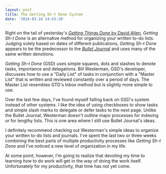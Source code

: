 ```yaml
---
layout: post
title: The Getting Sh-t Done System
date: '2014-03-24 14:43:20'
---
```


<p>Right on the tail of yesterday's <a href="http://gettingthingsdone.com"><em>Getting Things Done</em> by David Allen</a>, <em>Getting Sh-t Done</em> is an alternative method for organizing your written to-do lists. Judging solely based on dates of different publications, <em>Getting Sh-t Done</em> appears to be the predecessor to the <a href="http://bulletjournal.com"><em>Bullet Journal</em></a> and uses many of the same written denotions.</p>

<p><em>Getting Sh-t Done</em> (GSD) uses simple squares, dots and slashes to denote tasks, importance and delegations. Bill Westerman, GSD's developer, discusses how to use a "Daily List" of tasks in conjunction with a "Master List" that is written and reviewed constantly over a period of days. The Master List resembles GTD's Inbox method but is slightly more simple to use.</p>

<p>Over the last few days, I've found myself falling back on GSD's system instead of other systems. I like the idea of using checkboxes to show tasks and simple slash marks to delegate or defer tasks to the next page. Unlike the Bullet Journal, Westerman doesn't outline major processes for indexing or for lengthy lists. This is one area where I still use Bullet Journal's ideas.</p>

<p>I definitely recommend checking out Westerman's simple ideas to organize your written to-do lists and journals. I've spent the last two or three weeks combining the best parts of multiple productivity processes like <em>Getting Sh-t Done</em> and I've noticed a new level of organization in my life. </p>

<p>At some point, however, I'm going to realize that devoting my time to learning <em>how</em> to do work will get in the way of doing the work itself. Unfortunately for my productivity, that time has not yet come. </p>